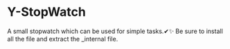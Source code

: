 # Y-StopWatch
A small stopwatch which can be used for simple tasks.✔✨
Be sure to install all the file and extract the _internal file.
